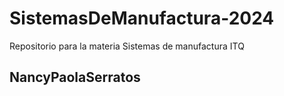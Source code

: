 # SistemasDeManufactura-2024
Repositorio para la materia Sistemas de manufactura ITQ
## NancyPaolaSerratos